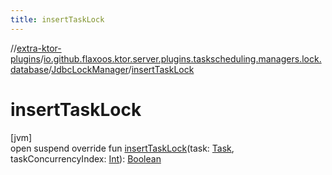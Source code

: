 ```yaml
---
title: insertTaskLock
---
```

//[extra-ktor-plugins](../../../index.md)/[io.github.flaxoos.ktor.server.plugins.taskscheduling.managers.lock.database](../index.md)/[JdbcLockManager](index.md)/[insertTaskLock](insert-task-lock.md)



# insertTaskLock



[jvm]\
open suspend override fun [insertTaskLock](insert-task-lock.md)(task: [Task](../../io.github.flaxoos.ktor.server.plugins.taskscheduling.tasks/-task/index.md), taskConcurrencyIndex: [Int](https://kotlinlang.org/api/latest/jvm/stdlib/kotlin/-int/index.md)): [Boolean](https://kotlinlang.org/api/latest/jvm/stdlib/kotlin/-boolean/index.md)




